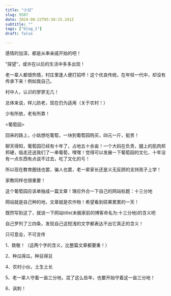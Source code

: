 ```yaml
--- 
title: "小记" 
slug: 9587
date: 2024-08-22T05:58:15.241Z 
subtitle: "" 
tags: ["blog_1"] 
draft: false

--- 
```



感情的加深，都是从串亲戚开始的吧！

”探望“，或许在以后的生活中多多出现！

老一辈人都很热情，村庄里逢人便打招呼！这个优良传统，在年轻一代中，却没有传承下来！例如我自己。

村中人，认识的寥寥无几！

总体来说，样儿防老，现在仍为适用（关于农村！）

少有所依，老有所靠！


<葡萄园>

回来的路上，小姑想吃葡萄，一块到葡萄园购买，四元一斤，挺贵！

聊天得知，葡萄园已经有十年了，占地五十余亩！一个大妈在负责，腿上的肌肉邦邦硬，临走还送我们了一串葡萄，嘿嘿！觉得可以发展一下葡萄园的文化、十年没有一点东西有点说不过去，吃了文化的亏！

所以现在教育圈钱也罢，骗人也罢，老一辈家长还是义无反顾的支持孩子上学！

家教同样也很重要！

这个葡萄园应该单独成一篇文章！理应外合一下自己的网站标题：十三分地

网站就是自己种的地，文章就是农作物！希望看到硕果累累的一天！

既然写到这了，就说一下网站title(未搬家前的博客命名为:十三分地)的含义吧

自己罗列了三四条，发现自己这短浅的文字都表达不出它真正的含义！

只可意会，不可言传


1、致敬！（这两个字的含义，比整篇文章都要重！）

2、种瓜得瓜，种豆得豆

4、农村小伙，土生土长

5、老一辈人守着一亩三分地，混了这么些年，也要开始守着这一亩三分地！

6、讽刺！










